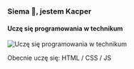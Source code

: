 ### Siema 👋, jestem Kacper
#### Uczę się programowania w technikum
![Uczę się programowania w technikum](https://cdn.discordapp.com/attachments/865251109487771659/1016788093719822456/unknown.png)

Obecnie uczę się: HTML / CSS / JS 
